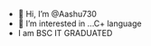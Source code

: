 - 👋 Hi, I’m @Aashu730
- 👀 I’m interested in ...C+ language
- I am BSC IT GRADUATED

<!---
Aashu730/Aashu730 is a ✨ special ✨ repository because its `README.md` (this file) appears on your GitHub profile.
You can click the Preview link to take a look at your changes.
--->
